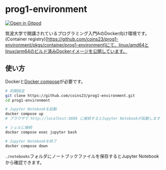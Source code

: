 # prog1-environment

[![Open in Gitpod](https://gitpod.io/button/open-in-gitpod.svg)](https://gitpod.io/#https://github.com/coins23/prog1-environment)

筑波大学で開講されているプログラミング入門AのDocker向け環境です。
(Container registry)[https://github.com/coins23/prog1-environment/pkgs/container/prog1-environment]にて、linux/amd64とlinux/arm64のビルド済みDockerイメージを公開しています。

## 使い方

Dockerと[Docker compose](https://docs.docker.jp/v1.12/compose/install.html)が必要です。

```bash
# 初期設定
git clone https://github.com/coins23/prog1-environment.git
cd prog1-environment

# Jupyter Notebookを起動
docker compose up
# ブラウザで http://localhost:8888 に接続するとJupyter Notebookが起動します

# シェルに接続
docker compose exec jupyter bash

# Jupyter Notebookを終了
docker compose down
```

`./notebooks`フォルダにノートブックファイルを保存するとJupyter Notebookから確認できます。